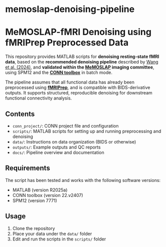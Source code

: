 # memoslap-denoising-pipeline

# MeMOSLAP-fMRI Denoising using fMRIPrep Preprocessed Data

This repository provides MATLAB scripts for **denoising resting-state fMRI data**, based on the **recommended denoising pipeline** described by [Wang et al. (2024)](https://doi.org/10.1371/journal.pcbi.1011942), and **validated within the [MeMOSLAP](https://www.memoslap.de/en/home/) imaging committee**, using SPM12 and  the [**CONN toolbox**](https://web.conn-toolbox.org/home) in batch mode.

The pipeline assumes that all functional data has already been preprocessed using [**fMRIPrep**](https://doi.org/10.1038/s41592-018-0235-4), and is compatible with BIDS-derivative outputs. It supports structured, reproducible denoising for downstream functional connectivity analysis.


## Contents
- `conn_project/`: CONN project file and configuration
- `scripts/`: MATLAB scripts for setting up and running preprocessing and denoising
- `data/`: Instructions on data organization (BIDS or otherwise)
- `outputs/`: Example outputs and QC reports
- `docs/`: Pipeline overview and documentation

## Requirements
The script has been tested and works with the following software versions:
- MATLAB (version R2025a)
- CONN toolbox (version 22.v2407)
- SPM12 (version 7771)

## Usage
1. Clone the repository
2. Place your data under the `data/` folder
3. Edit and run the scripts in the `scripts/` folder
